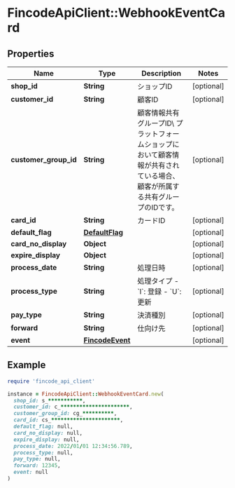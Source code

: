 # FincodeApiClient::WebhookEventCard

## Properties

| Name | Type | Description | Notes |
| ---- | ---- | ----------- | ----- |
| **shop_id** | **String** | ショップID  | [optional] |
| **customer_id** | **String** | 顧客ID  | [optional] |
| **customer_group_id** | **String** | 顧客情報共有グループID\\ プラットフォームショップにおいて顧客情報が共有されている場合、顧客が所属する共有グループのIDです。  | [optional] |
| **card_id** | **String** | カードID  | [optional] |
| **default_flag** | [**DefaultFlag**](DefaultFlag.md) |  | [optional] |
| **card_no_display** | **Object** |  | [optional] |
| **expire_display** | **Object** |  | [optional] |
| **process_date** | **String** | 処理日時  | [optional] |
| **process_type** | **String** | 処理タイプ  - &#x60;I&#x60;: 登録 - &#x60;U&#x60;: 更新  | [optional] |
| **pay_type** | **String** | 決済種別  | [optional] |
| **forward** | **String** | 仕向け先  | [optional] |
| **event** | [**FincodeEvent**](FincodeEvent.md) |  | [optional] |

## Example

```ruby
require 'fincode_api_client'

instance = FincodeApiClient::WebhookEventCard.new(
  shop_id: s_***********,
  customer_id: c_**********************,
  customer_group_id: cg_**********,
  card_id: cs_**********************,
  default_flag: null,
  card_no_display: null,
  expire_display: null,
  process_date: 2022/01/01 12:34:56.789,
  process_type: null,
  pay_type: null,
  forward: 12345,
  event: null
)
```

